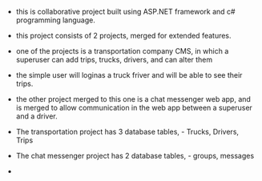 - this is collaborative project built using ASP.NET framework and c# programming language.
- this project consists of 2 projects, merged for extended features.
- one of the projects is a transportation company CMS, in which a superuser can add trips, trucks, drivers, and can alter them
- the simple user will loginas a truck friver and will be able to see their trips.
- the other project merged to this one is a chat messenger web app, and is merged to allow communication in the web app between a superuser and a driver.

- The transportation project has 3 database tables, - Trucks, Drivers, Trips
- The chat messenger project has 2 database tables, - groups, messages

- 
